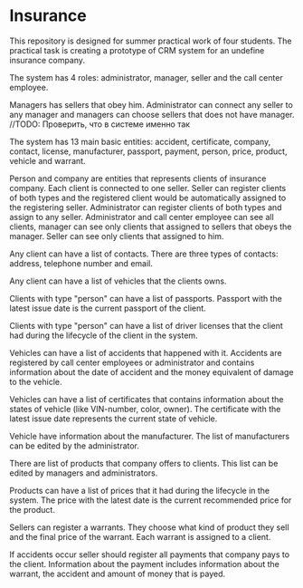Insurance
=========
This repository is designed for summer practical work of four students. 
The practical task is creating a prototype of CRM system for an undefine insurance company.

The system has 4 roles: administrator, manager, seller and the call center
employee.

Managers has sellers that obey him. Administrator can connect any seller to
any manager and managers can choose sellers that does not have manager. //TODO: Проверить, что в системе именно так  

The system has 13 main basic entities: accident, certificate, company, contact,
license, manufacturer, passport, payment, person, price, product, vehicle and
warrant.

Person and company are entities that represents clients of insurance company.
Each client is connected to one seller. Seller can register clients of both
types and the registered client would be automatically assigned to
the registering seller. Administrator can register clients of both types
and assign to any seller. Administrator and call center employee can see all
clients, manager can see only clients that assigned to sellers that obeys
the manager. Seller can see only clients that assigned to him.

Any client can have a list of contacts. There are three types of contacts:
address, telephone number and email. 

Any client can have a list of vehicles that the clients owns.

Clients with type "person" can have a list of passports.
Passport with the latest issue date is the current passport of the client. 

Clients with type "person" can have a list of driver licenses that the client
had during the lifecycle of the client in the system.

Vehicles can have a list of accidents that happened with it.
Accidents are registered by call center employees or administrator and contains
information about the date of accident and the money equivalent of damage
to the vehicle.

Vehicles can have a list of certificates that contains information about
the states of vehicle (like VIN-number, color, owner). The certificate with
the latest issue date represents the current state of vehicle.

Vehicle have information about the manufacturer. The list of manufacturers
can be edited by the administrator.

There are list of products that company offers to clients. This list can be
edited by managers and administrators.

Products can have a list of prices that it had during the lifecycle in the
system. The price with the latest date is the current recommended price for
the product.

Sellers can register a warrants. They choose what kind of product they sell
and the final price of the warrant. Each warrant is assigned to a client.

If accidents occur seller should register all payments that company pays
to the client. Information about the payment includes information about
the warrant, the accident and amount of money that is payed.
